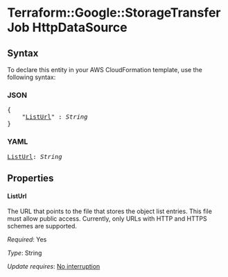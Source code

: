 # Terraform::Google::StorageTransferJob HttpDataSource

## Syntax

To declare this entity in your AWS CloudFormation template, use the following syntax:

### JSON

<pre>
{
    "<a href="#listurl" title="ListUrl">ListUrl</a>" : <i>String</i>
}
</pre>

### YAML

<pre>
<a href="#listurl" title="ListUrl">ListUrl</a>: <i>String</i>
</pre>

## Properties

#### ListUrl

The URL that points to the file that stores the object list entries. This file must allow public access. Currently, only URLs with HTTP and HTTPS schemes are supported.

_Required_: Yes

_Type_: String

_Update requires_: [No interruption](https://docs.aws.amazon.com/AWSCloudFormation/latest/UserGuide/using-cfn-updating-stacks-update-behaviors.html#update-no-interrupt)

